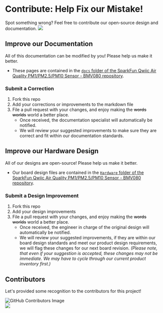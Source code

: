 # Contribute: Help Fix our Mistake!
Spot something wrong? Feel free to contribute our open-source design and documentation. <a href="https://github.com/sparkfun/SparkFun_Particulate_Matter_Sensor_Breakout_BMV080/pulls" alt="Pull Requests"><img src="https://img.shields.io/github/issues-pr/sparkfun/SparkFun_Particulate_Matter_Sensor_Breakout_BMV080.svg" /></a>

## Improve our Documentation
All of this documentation can be modified by you! Please help us make it better.

* These pages are contained in the [`docs` folder of the SparkFun Qwiic Air Quality PM1/PM2.5/PM10 Sensor - BMV080 repository](https://github.com/sparkfun/SparkFun_Particulate_Matter_Sensor_Breakout_BMV080/tree/main/docs).

### Submit a Correction
1. Fork this repo
2. Add your corrections or improvements to the markdown file
3. File a pull request with your changes, and enjoy making the ~~words~~ ~~worlds~~ world a better place.
    * Once received, the documentation specialist will automatically be notified.
    * We will review your suggested improvements to make sure they are correct and fit within our documentation standards.

## Improve our Hardware Design
All of our designs are open-source! Please help us make it better.

* Our board design files are contained in the [`Hardware` folder of the SparkFun Qwiic Air Quality PM1/PM2.5/PM10 Sensor - BMV080 repository](https://github.com/sparkfun/SparkFun_Particulate_Matter_Sensor_Breakout_BMV080/tree/main/Hardware).

### Submit a Design Improvement
1. Fork this repo
2. Add your design improvements
3. File a pull request with your changes, and enjoy making the ~~words~~ ~~worlds~~ world a better place.
    * Once received, the engineer in charge of the original design will automatically be notified.
    * We will review your suggested improvements, if they are within our board design standards and meet our product design requirements, we will flag these changes for our next board revision. *(Please note, that even if your suggestion is accepted, these changes may not be immediate. We may have to cycle through our current product inventory first.)*

## Contributors
Let's provided some recognition to the contributors for this project!

![GitHub Contributors Image](https://contrib.rocks/image?repo=sparkfun/SparkFun_Particulate_Matter_Sensor_Breakout_BMV080)
<br>
<a href="https://github.com/sparkfun/SparkFun_Particulate_Matter_Sensor_Breakout_BMV080/pulls" alt="Pull Requests"><img src="https://img.shields.io/github/contributors/sparkfun/SparkFun_Particulate_Matter_Sensor_Breakout_BMV080.svg" /></a>
